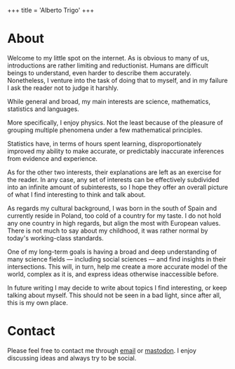 +++
title  = 'Alberto Trigo'
+++

# About

Welcome to my little spot on the internet. As is obvious to many of us, introductions are rather limiting and reductionist.
Humans are difficult beings to understand, even harder to describe them accurately.
Nonetheless, I venture into the task of doing that to myself, and in my failure I ask the reader not to judge it harshly.

While general and broad, my main interests are science, mathematics, statistics and languages.

More specifically, I enjoy physics. Not the least because of the pleasure of grouping
multiple phenomena under a few mathematical principles.

Statistics have, in terms of hours spent learning, disproportionately improved my ability to make accurate,
or predictably inaccurate inferences from evidence and experience.

As for the other two interests, their explanations are left as an exercise for the reader. In any case, any set of interests can be effectively
subdivided into an infinite amount of subinterests, so I hope they offer an overall picture of what I find interesting to think and talk about.


As regards my cultural background, I was born in the south of Spain and currently reside in Poland, too cold of a country for my taste.
I do not hold any one country in high regards, but align the most with European values.
There is not much to say about my childhood, it was rather normal by today's working-class standards.

One of my long-term goals is having a broad and deep understanding of many science fields — including social sciences —
and find insights in their intersections. This will, in turn, help me create a more accurate model of the world, complex as it is, and express
ideas otherwise inaccessible before. 

In future writing I may decide to write about topics I find interesting, or keep talking about myself. This should not be seen
in a bad light, since after all, this is my own place.

# Contact

Please feel free to contact me through [email](mailto:contact@albertotrigo.eu) or [mastodon](https://scicomm.xyz/@tunjan). I enjoy discussing ideas and always try to be social.




